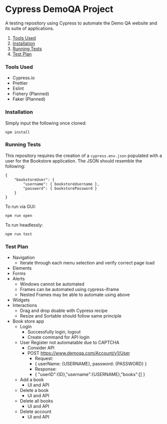 # Cypress DemoQA Project

A testing repository using Cypress to automate the Demo QA website and its suite of applications.

1. [Tools Used](#tools-used)
2. [Installation](#installation)
3. [Running Tests](#running-tests)
4. [Test Plan](#test-plan)

### Tools Used
- Cypress.io
- Prettier
- Eslint
- Fishery (Planned)
- Faker (Planned)

### Installation
Simply input the following once cloned:

`npm install`

### Running Tests

This repository requires the creation of a `cypress.env.json` populated with a user for the Bookstore application. The JSON should resemble the following:

```
{
    "bookstoreUser": {
        "username": { bookstoreUsername },
        "password": { bookstorePassword }
    }
}
```

To run via GUI:

`npm run open`

To run headlessly:

`npm run test`

### Test Plan
- Navigation
  - Iterate through each menu selection and verify correct page load
- Elements
- Forms
- Alerts
  - Windows cannot be automated
  - Frames can be automated using cypress-iframe
  - Nested Frames may be able to automate using above
- Widgets
- Interactions
  - Drag and drop doable with Cypress recipe
  - Resize and Sortable should follow same principle
- Book store app
  - Login
    - Successfully login, logout
    - Create command for API login
  - User Register not automatable due to CAPTCHA
    - Consider API
    - POST https://www.demoqa.com/Account/v1/User
      - Request:
      - { userName: {USERNAME}, password: {PASSWORD} }
      - Response:
      - { "userID":{ID},"username":{USERNAME},"books":[] }
  - Add a book
    - UI and API
  - Delete a book
    - UI and API
  - Delete all books
    - UI and API
  - Delete account
    - UI and API
